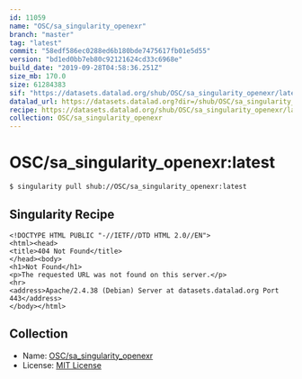 ```yaml
---
id: 11059
name: "OSC/sa_singularity_openexr"
branch: "master"
tag: "latest"
commit: "58edf586ec0288ed6b180bde7475617fb01e5d55"
version: "bd1ed0bb7eb80c92121624cd33c6968e"
build_date: "2019-09-28T04:58:36.251Z"
size_mb: 170.0
size: 61284383
sif: "https://datasets.datalad.org/shub/OSC/sa_singularity_openexr/latest/2019-09-28-58edf586-bd1ed0bb/bd1ed0bb7eb80c92121624cd33c6968e.sif"
datalad_url: https://datasets.datalad.org?dir=/shub/OSC/sa_singularity_openexr/latest/2019-09-28-58edf586-bd1ed0bb/
recipe: https://datasets.datalad.org/shub/OSC/sa_singularity_openexr/latest/2019-09-28-58edf586-bd1ed0bb/Singularity
collection: OSC/sa_singularity_openexr
---
```


# OSC/sa_singularity_openexr:latest

```bash
$ singularity pull shub://OSC/sa_singularity_openexr:latest
```

## Singularity Recipe

```singularity
<!DOCTYPE HTML PUBLIC "-//IETF//DTD HTML 2.0//EN">
<html><head>
<title>404 Not Found</title>
</head><body>
<h1>Not Found</h1>
<p>The requested URL was not found on this server.</p>
<hr>
<address>Apache/2.4.38 (Debian) Server at datasets.datalad.org Port 443</address>
</body></html>
```

## Collection

 - Name: [OSC/sa_singularity_openexr](https://github.com/OSC/sa_singularity_openexr)
 - License: [MIT License](https://api.github.com/licenses/mit)

